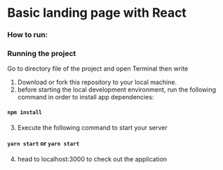 # Basic landing page  with React 

### How to run: 
### Running the project
Go to directory file of the project and open Terminal then write
1. Download or fork this repository to your local machine.<br/>
2. before starting the local development environment, run the following command in order to install app dependencies:
#### ```npm install```

3. Execute the following command to start your server
#### ```yarn start``` or ```yarn start```

4. head to localhost:3000 to check out the application

